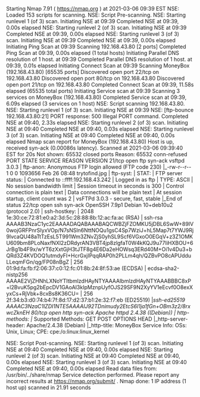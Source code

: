 Starting Nmap 7.91 ( https://nmap.org ) at 2021-03-06 09:39 EST
NSE: Loaded 153 scripts for scanning.
NSE: Script Pre-scanning.
NSE: Starting runlevel 1 (of 3) scan.
Initiating NSE at 09:39
Completed NSE at 09:39, 0.00s elapsed
NSE: Starting runlevel 2 (of 3) scan.
Initiating NSE at 09:39
Completed NSE at 09:39, 0.00s elapsed
NSE: Starting runlevel 3 (of 3) scan.
Initiating NSE at 09:39
Completed NSE at 09:39, 0.00s elapsed
Initiating Ping Scan at 09:39
Scanning 192.168.43.80 [2 ports]
Completed Ping Scan at 09:39, 0.00s elapsed (1 total hosts)
Initiating Parallel DNS resolution of 1 host. at 09:39
Completed Parallel DNS resolution of 1 host. at 09:39, 0.01s elapsed
Initiating Connect Scan at 09:39
Scanning MoneyBox (192.168.43.80) [65535 ports]
Discovered open port 22/tcp on 192.168.43.80
Discovered open port 80/tcp on 192.168.43.80
Discovered open port 21/tcp on 192.168.43.80
Completed Connect Scan at 09:39, 11.58s elapsed (65535 total ports)
Initiating Service scan at 09:39
Scanning 3 services on MoneyBox (192.168.43.80)
Completed Service scan at 09:39, 6.09s elapsed (3 services on 1 host)
NSE: Script scanning 192.168.43.80.
NSE: Starting runlevel 1 (of 3) scan.
Initiating NSE at 09:39
NSE: [ftp-bounce 192.168.43.80:21] PORT response: 500 Illegal PORT command.
Completed NSE at 09:40, 2.33s elapsed
NSE: Starting runlevel 2 (of 3) scan.
Initiating NSE at 09:40
Completed NSE at 09:40, 0.03s elapsed
NSE: Starting runlevel 3 (of 3) scan.
Initiating NSE at 09:40
Completed NSE at 09:40, 0.00s elapsed
Nmap scan report for MoneyBox (192.168.43.80)
Host is up, received syn-ack (0.00086s latency).
Scanned at 2021-03-06 09:39:40 EST for 20s
Not shown: 65532 closed ports
Reason: 65532 conn-refused
PORT   STATE SERVICE REASON  VERSION
21/tcp open  ftp     syn-ack vsftpd 3.0.3
| ftp-anon: Anonymous FTP login allowed (FTP code 230)
|_-rw-r--r--    1 0        0         1093656 Feb 26 08:48 trytofind.jpg
| ftp-syst: 
|   STAT: 
| FTP server status:
|      Connected to ::ffff:192.168.43.242
|      Logged in as ftp
|      TYPE: ASCII
|      No session bandwidth limit
|      Session timeout in seconds is 300
|      Control connection is plain text
|      Data connections will be plain text
|      At session startup, client count was 2
|      vsFTPd 3.0.3 - secure, fast, stable
|_End of status
22/tcp open  ssh     syn-ack OpenSSH 7.9p1 Debian 10+deb10u2 (protocol 2.0)
| ssh-hostkey: 
|   2048 1e:30:ce:72:81:e0:a2:3d:5c:28:88:8b:12:ac:fa:ac (RSA)
| ssh-rsa AAAAB3NzaC1yc2EAAAADAQABAAABAQCWBZjFZOMKU5jDBL6SwW+89IV0wojGRFPnrSIyxVOp/N7sNSln6NttNOQu1gsC4Sp7WziJ+hL5Map7t7YWJ9Rj9lvcaQU48aTtTzEsL5T991Wm3ZNvZjS0yhSL9Scf6VGxoO0EGqV+z3Z1OMKU609bm8PLoNaxfNXl2zDRdyrAN3VBT4jp8zlgfaT0W4kKQJ9u77IiHXBOU+6JrBg1b4F9x/wYT6zXxtGjH3tJTF8g4E6Da2eHOWsq3ERd40M+Oi1v4Du3+bQRd3Z4KVDOQ1utmdyFI+HcrGxjIPqqRAP0h2PLLm4qh/QZBvPO8cAPUdduLLeqmFGn/qg/FP08nBgZ
|   256 01:9d:fa:fb:f2:06:37:c0:12:fc:01:8b:24:8f:53:ae (ECDSA)
| ecdsa-sha2-nistp256 AAAAE2VjZHNhLXNoYTItbmlzdHAyNTYAAAAIbmlzdHAyNTYAAABBBC8xP+l2BvuK5pg2bEpcDV1GAoAI3kIpMznpUyfOJS29SF9N2XyYV1eEcvf0O8exXyxCs+RjVbk+8cxBs8K36CU=
|   256 2f:34:b3:d0:74:b4:7f:8d:17:d2:37:b1:2e:32:f7:eb (ED25519)
|_ssh-ed25519 AAAAC3NzaC1lZDI1NTE5AAAAIJ92TDnimudy2EtcS6I1ja1fGn+OBm3z2/8rxwcZknEH
80/tcp open  http    syn-ack Apache httpd 2.4.38 ((Debian))
| http-methods: 
|_  Supported Methods: GET POST OPTIONS HEAD
|_http-server-header: Apache/2.4.38 (Debian)
|_http-title: MoneyBox
Service Info: OSs: Unix, Linux; CPE: cpe:/o:linux:linux_kernel

NSE: Script Post-scanning.
NSE: Starting runlevel 1 (of 3) scan.
Initiating NSE at 09:40
Completed NSE at 09:40, 0.00s elapsed
NSE: Starting runlevel 2 (of 3) scan.
Initiating NSE at 09:40
Completed NSE at 09:40, 0.00s elapsed
NSE: Starting runlevel 3 (of 3) scan.
Initiating NSE at 09:40
Completed NSE at 09:40, 0.00s elapsed
Read data files from: /usr/bin/../share/nmap
Service detection performed. Please report any incorrect results at https://nmap.org/submit/ .
Nmap done: 1 IP address (1 host up) scanned in 21.91 seconds
